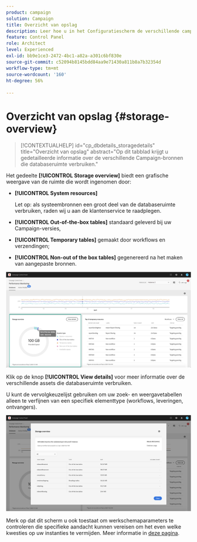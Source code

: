 ```yaml
---
product: campaign
solution: Campaign
title: Overzicht van opslag
description: Leer hoe u in het Configuratiescherm de verschillende campagnebronnen kunt controleren die databaseruimte op uw instanties verbruiken.
feature: Control Panel
role: Architect
level: Experienced
exl-id: bb9e1ce3-2472-4bc1-a82a-a301c6bf830e
source-git-commit: c52094b8145bdd84aa9e71430a811b8a7b32354d
workflow-type: tm+mt
source-wordcount: '160'
ht-degree: 56%

---
```


# Overzicht van opslag {#storage-overview}

>[!CONTEXTUALHELP]
>id="cp_dbdetails_storagedetails"
>title="Overzicht van opslag"
>abstract="Op dit tabblad krijgt u gedetailleerde informatie over de verschillende Campaign-bronnen die databaseruimte verbruiken."

Het gedeelte **[!UICONTROL Storage overview]** biedt een grafische weergave van de ruimte die wordt ingenomen door:

* **[!UICONTROL System resources]**

  Let op: als systeembronnen een groot deel van de databaseruimte verbruiken, raden wij u aan de klantenservice te raadplegen.

* **[!UICONTROL Out-of-the-box tables]** standaard geleverd bij uw Campaign-versies,
* **[!UICONTROL Temporary tables]** gemaakt door workflows en verzendingen;
* **[!UICONTROL Non-out of the box tables]** gegenereerd na het maken van aangepaste bronnen.

![](assets/database-storage-overview.png)

Klik op de knop **[!UICONTROL View details]** voor meer informatie over de verschillende assets die databaseruimte verbruiken.

U kunt de vervolgkeuzelijst gebruiken om uw zoek- en weergavetabellen alleen te verfijnen van een specifiek elementtype (workflows, leveringen, ontvangers).

![](assets/database-storage-details.png)

Merk op dat dit scherm u ook toestaat om werkschemaparameters te controleren die specifieke aandacht kunnen vereisen om het even welke kwesties op uw instanties te vermijden. Meer informatie in [deze pagina](workflow-monitoring.md).
